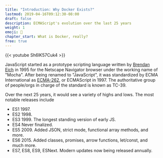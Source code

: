 ```yaml
---
title: "Introduction: Why Docker Exists?"
lastmod: 2019-04-16T09:12:30-08:00
draft: false
description: ECMAScript's evolution over the last 25 years
weight: 1
emoji: 📜
chapter_start: What is Docker, really?
free: true
---
```


{{< youtube Sh6lK57Cuk4 >}}

JavaScript started as a prototype scripting language written by [Brendan Eich](https://en.wikipedia.org/wiki/Brendan_Eich) in 1995 for the Netscape Navigator browser under the working name of "Mocha". After being renamed to "JavaScript", it was standardized by ECMA International as [ECMA-262](https://www.ecma-international.org/publications/standards/Ecma-262-arch.htm), or ECMAScript in 1997. The authoritative group of people/orgs in charge of the standard is known as TC-39. 

Over the next 25 years, it would see a variety of highs and lows. The most notable releases include 

- ES1 1997.
- ES2 1998.
- ES3 1999. The longest standing version of early JS. 
- ES4 Never finalized. 
- ES5 2009. Added JSON, strict mode, functional array methods, and more. 
- ES6 2015. Added classes, promises, arrow functions, let/const, and much more.
- ES7, ES8, ES9, ESNext. Modern updates now being released annually. 


